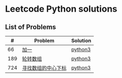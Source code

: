 # Leetcode Python solutions

## List of Problems

| #    | Problem                                                                                          | Solution       |
| ---- | ------------------------------------------------------------------------------------------------ | -------------- |
| 66 | [加一](https://leetcode.cn/problems/plus-one/) | [python3](./solutions/66.py) |
| 189 | [轮转数组](https://leetcode.cn/problems/rotate-array/) | [python3](./solutions/189.py) |
| 724 | [寻找数组的中心下标](https://leetcode.cn/problems/find-pivot-index/) | [python3](./solutions/724.py) |
